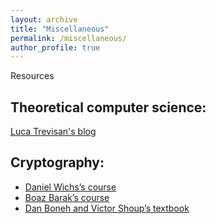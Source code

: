 ```yaml
---
layout: archive
title: "Miscellaneous"
permalink: /miscellaneous/
author_profile: true
---
```


Resources

## Theoretical computer science:

[Luca Trevisan's blog](https://lucatrevisan.wordpress.com/)

## Cryptography:

+ [Daniel Wichs’s course](https://www.khoury.northeastern.edu/home/wichs/class/crypto-fall17/index.html)
+ [Boaz Barak’s course](https://intensecrypto.org/public/index.html)
+ [Dan Boneh and Victor Shoup’s textbook](https://toc.cryptobook.us/)
